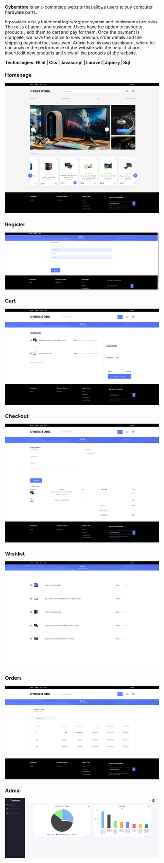 <b>Cyberstore</b> is an e-commerce website that allows users to buy computer hardware parts.

<p>It provides a fully functional login/register system and implements two roles. The roles of admin and customer. Users have the option to favourite products , add them to cart and pay for them. Once the payment is complete, we have the option to view previous order details and the shipping payment that was used. Admin has his own dashboard, where he can analyze the performance of the website with the help of charts, insert/edit new products and view all the products of the website.

<b>Technologies:<b/>
    Html | Css | Javascript | Laravel | Jquery | Sql

    
<h3>Homepage</h3>

![My Image](!screenshots/home.png)

<h3>Register</h3>

![My Image](!screenshots/register.png)

<h3>Cart</h3>

![My Image](!screenshots/cart.png)
    
<h3>Checkout</h3>

![My Image](!screenshots/checkout.png)
    
<h3>Wishlist</h3>

![My Image](!screenshots/wishlist.png)
    
<h3>Orders</h3>

![My Image](!screenshots/orders.png)

<h3>Admin</h3>

![My Image](!screenshots/admin.png)
